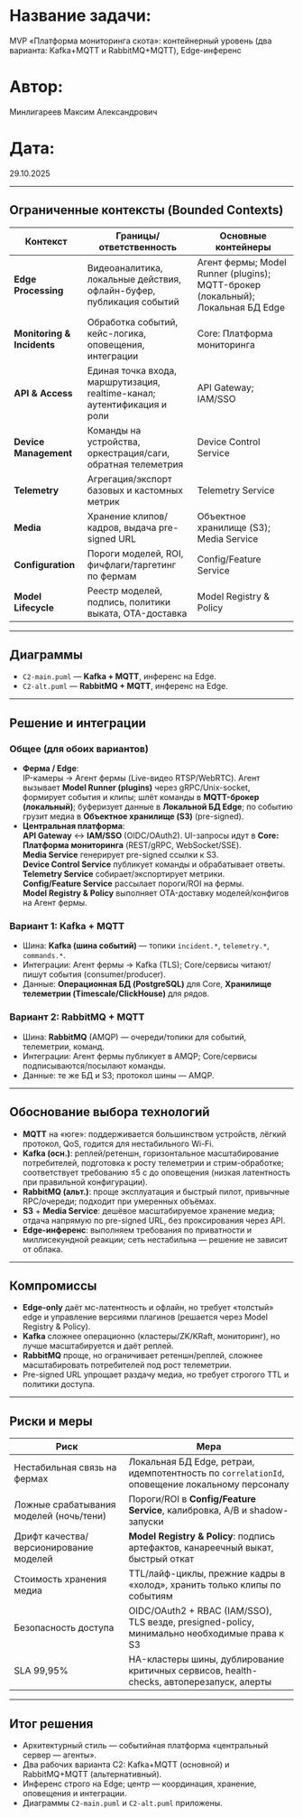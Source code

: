 # Название задачи:

MVP «Платформа мониторинга скота»: контейнерный уровень (два варианта: Kafka+MQTT и RabbitMQ+MQTT), Edge-инференс

# Автор:

Минлигареев Максим Александрович

# Дата:

29.10.2025

---

## Ограниченные контексты (Bounded Contexts)

| Контекст                   | Границы/ответственность                                                  | Основные контейнеры                                                             |
| -------------------------- | ------------------------------------------------------------------------ | ------------------------------------------------------------------------------- |
| **Edge Processing**        | Видеоаналитика, локальные действия, офлайн-буфер, публикация событий     | Агент фермы; Model Runner (plugins); MQTT-брокер (локальный); Локальная БД Edge |
| **Monitoring & Incidents** | Обработка событий, кейс-логика, оповещения, интеграции                   | Core: Платформа мониторинга                                                     |
| **API & Access**           | Единая точка входа, маршрутизация, realtime-канал; аутентификация и роли | API Gateway; IAM/SSO                                                            |
| **Device Management**      | Команды на устройства, оркестрация/саги, обратная телеметрия             | Device Control Service                                                          |
| **Telemetry**              | Агрегация/экспорт базовых и кастомных метрик                             | Telemetry Service                                                               |
| **Media**                  | Хранение клипов/кадров, выдача pre-signed URL                            | Объектное хранилище (S3); Media Service                                         |
| **Configuration**          | Пороги моделей, ROI, фичфлаги/таргетинг по фермам                        | Config/Feature Service                                                          |
| **Model Lifecycle**        | Реестр моделей, подпись, политики выката, OTA-доставка                   | Model Registry & Policy                                                         |

---

## Диаграммы

- `C2-main.puml` — **Kafka + MQTT**, инференс на Edge.
- `C2-alt.puml` — **RabbitMQ + MQTT**, инференс на Edge.

---

## Решение и интеграции

### Общее (для обоих вариантов)

- **Ферма / Edge**:  
  IP-камеры → Агент фермы (Live-видео RTSP/WebRTC). Агент вызывает **Model Runner (plugins)** через gRPC/Unix-socket, формирует события и клипы; шлёт команды в **MQTT-брокер (локальный)**; буферизует данные в **Локальной БД Edge**; по событию грузит медиа в **Объектное хранилище (S3)** (pre-signed).
- **Центральная платформа**:  
  **API Gateway** ↔ **IAM/SSO** (OIDC/OAuth2). UI-запросы идут в **Core: Платформа мониторинга** (REST/gRPC, WebSocket/SSE).  
  **Media Service** генерирует pre-signed ссылки к S3.  
  **Device Control Service** публикует команды и обрабатывает ответы.  
  **Telemetry Service** собирает/экспортирует метрики.  
  **Config/Feature Service** рассылает пороги/ROI на фермы.  
  **Model Registry & Policy** выполняет OTA-доставку моделей/конфигов на Агент фермы.

### Вариант 1: Kafka + MQTT

- Шина: **Kafka (шина событий)** — топики `incident.*`, `telemetry.*`, `commands.*`.
- Интеграции: Агент фермы → Kafka (TLS); Core/сервисы читают/пишут события (consumer/producer).
- Данные: **Операционная БД (PostgreSQL)** для Core, **Хранилище телеметрии (Timescale/ClickHouse)** для рядов.

### Вариант 2: RabbitMQ + MQTT

- Шина: **RabbitMQ** (AMQP) — очереди/топики для событий, телеметрии, команд.
- Интеграции: Агент фермы публикует в AMQP; Core/сервисы подписываются/посылают команды.
- Данные: те же БД и S3; протокол шины — AMQP.

---

## Обоснование выбора технологий

- **MQTT** на «юге»: поддерживается большинством устройств, лёгкий протокол, QoS, годится для нестабильного Wi-Fi.
- **Kafka (осн.)**: реплей/ретеншн, горизонтальное масштабирование потребителей, подготовка к росту телеметрии и стрим-обработке; соответствует требованию ≤5 c до оповещения (низкая латентность при правильной конфигурации).
- **RabbitMQ (альт.)**: проще эксплуатация и быстрый пилот, привычные RPC/очереди; подходит при умеренных объёмах.
- **S3** + **Media Service**: дешёвое масштабируемое хранение медиа; отдача напрямую по pre-signed URL, без проксирования через API.
- **Edge-инференс**: выполняем требования по приватности и миллисекундной реакции; сеть нестабильна — решение не зависит от облака.

---

## Компромиссы

- **Edge-only** даёт мс-латентность и офлайн, но требует «толстый» edge и управление версиями плагинов (решается через Model Registry & Policy).
- **Kafka** сложнее операционно (кластеры/ZK/KRaft, мониторинг), но лучше масштабируется и даёт реплей.
- **RabbitMQ** проще, но ограничивает ретеншн/реплей, сложнее масштабировать потребителей под рост телеметрии.
- Pre-signed URL упрощает раздачу медиа, но требует строгого TTL и политики доступа.

---

## Риски и меры

| Риск                                    | Мера                                                                                           |
| --------------------------------------- | ---------------------------------------------------------------------------------------------- |
| Нестабильная связь на фермах            | Локальная БД Edge, ретраи, идемпотентность по `correlationId`, оповещение локальному персоналу |
| Ложные срабатывания моделей (ночь/тени) | Пороги/ROI в **Config/Feature Service**, калибровка, A/B и shadow-запуски                      |
| Дрифт качества/версионирование моделей  | **Model Registry & Policy**: подпись артефактов, канареечный выкат, быстрый откат              |
| Стоимость хранения медиа                | TTL/лайф-циклы, прежние кадры в «холод», хранить только клипы по событиям                      |
| Безопасность доступа                    | OIDC/OAuth2 + RBAC (IAM/SSO), TLS везде, presigned-policy, минимально необходимые права к S3   |
| SLA 99,95%                              | HA-кластеры шины, дублирование критичных сервисов, health-checks, автоперезапуск, алерты       |

---

## Итог решения

- Архитектурный стиль — событийная платформа «центральный сервер — агенты».
- Два рабочих варианта C2: Kafka+MQTT (основной) и RabbitMQ+MQTT (альтернативный).
- Инференс строго на Edge; центр — координация, хранение, оповещения и интеграции.
- Диаграммы `C2-main.puml` и `C2-alt.puml` приложены.

